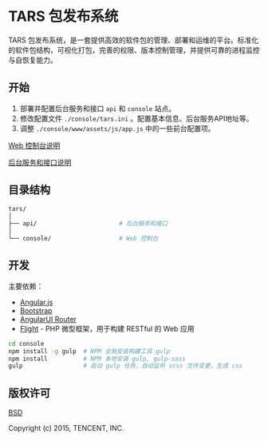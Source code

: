 # TARS 包发布系统

TARS 包发布系统，是一套提供高效的软件包的管理、部署和运维的平台。标准化的软件包结构，可视化打包，完善的权限、版本控制管理，并提供可靠的进程监控与自恢复能力。

## 开始

1. 部署并配置后台服务和接口 `api` 和 `console` 站点。
2. 修改配置文件 `./console/tars.ini` 。配置基本信息、后台服务API地址等。
3. 调整 `./console/www/assets/js/app.js` 中的一些前台配置项。

[Web 控制台说明](https://github.com/tencent-tars/tars/blob/master/console)

[后台服务和接口说明](https://github.com/tencent-tars/tars/blob/master/api)

## 目录结构

```bash
tars/
│
├── api/                       # 后台服务和接口
│
└── console/                   # Web 控制台

```

## 开发

主要依赖：

- [Angular.js](https://angularjs.org/)
- [Bootstrap](http://getbootstrap.com/)
- [AngularUI Router](https://github.com/angular-ui/ui-router/wiki)
- [Flight](http://flightphp.com/) - PHP 微型框架，用于构建 RESTful 的 Web 应用

```bash
cd console
npm install -g gulp  # NPM 全局安装构建工具 gulp
npm install          # NPM 本地安装 gulp, gulp-sass
gulp                 # 启动 gulp 任务，自动监听 scss 文件变更，生成 css
```

## 版权许可

[BSD](https://github.com/tencent-tars/tars/blob/master/LICENSE)

Copyright (c) 2015, TENCENT, INC.
